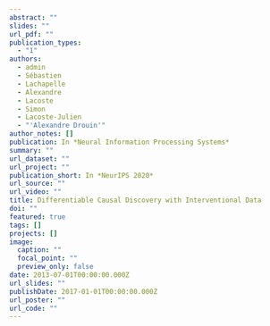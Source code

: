 ```yaml
---
abstract: ""
slides: ""
url_pdf: ""
publication_types:
  - "1"
authors:
  - admin
  - Sébastien
  - Lachapelle
  - Alexandre
  - Lacoste
  - Simon
  - Lacoste-Julien
  - "'Alexandre Drouin'"
author_notes: []
publication: In *Neural Information Processing Systems*
summary: ""
url_dataset: ""
url_project: ""
publication_short: In *NeurIPS 2020*
url_source: ""
url_video: ""
title: Differentiable Causal Discovery with Interventional Data
doi: ""
featured: true
tags: []
projects: []
image:
  caption: ""
  focal_point: ""
  preview_only: false
date: 2013-07-01T00:00:00.000Z
url_slides: ""
publishDate: 2017-01-01T00:00:00.000Z
url_poster: ""
url_code: ""
---
```

